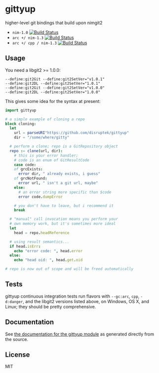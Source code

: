 # gittyup
higher-level git bindings that build upon nimgit2

- `nim-1.0` [![Build Status](https://travis-ci.org/disruptek/gittyup.svg?branch=master)](https://travis-ci.org/disruptek/gittyup)
- `arc +/ nim-1.3` [![Build Status](https://travis-ci.org/disruptek/gittyup.svg?branch=devel)](https://travis-ci.org/disruptek/gittyup)
- `arc +/ cpp / nim-1.3` [![Build Status](https://travis-ci.org/disruptek/gittyup.svg?branch=cpp)](https://travis-ci.org/disruptek/gittyup)

## Usage
You need a libgit2 >= 1.0.0:

```
--define:git2Git --define:git2SetVer="v1.0.1"
--define:git2DL --define:git2SetVer="1.0.1"
--define:git2Git --define:git2SetVer="v1.0.0"
--define:git2DL --define:git2SetVer="1.0.0"
```

This gives some idea for the syntax at present:

```nim
import gittyup

# a simple example of cloning a repo
block cloning:
  let
    url = parseURI"https://github.com/disruptek/gittyup"
    dir = "/some/where/gitty"

  # perform a clone; repo is a GitRepository object
  repo := clone(url, dir):
    # this is your error handler;
    # code is an enum of GitResultCode
    case code:
    of grcExists:
      error dir, " already exists, i guess"
    of grcNotFound:
      error url, " isn't a git url, maybe"
    else:
      # an error string more specific than $code
      error code.dumpError

    # you don't have to leave, but i recommend it
    break

  # "manual" call invocation means you perform your
  # own memory work, but it's sometimes more ideal
  let
    head = repo.headReference

  # using result semantics...
  if head.isErr:
    echo "error code: ", head.error
  else:
    echo "head oid: ", head.get.oid

# repo is now out of scope and will be freed automatically
```

## Tests

gittyup continuous integration tests run flavors with `--gc:arc`, `cpp`,
`-d:danger`, and the libgit2 versions listed above, on Windows, OS X, and
Linux; they should be pretty comprehensive.

## Documentation
See [the documentation for the gittyup module](https://disruptek.github.io/gittyup/gittyup.html) as generated directly from the source.

## License
MIT
